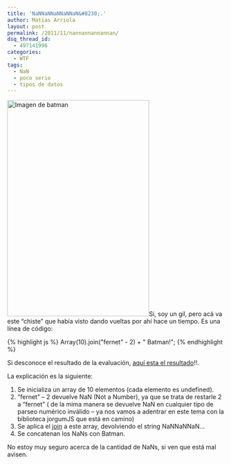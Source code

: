 ```yaml
---
title: 'NaNNaNNaNNaNNaN&#8230;.'
author: Matias Arriola
layout: post
permalink: /2011/11/nannannannannan/
dsq_thread_id:
  - 497141996
categories:
  - WTF
tags:
  - NaN
  - poco serio
  - tipos de datos
---
```

[<img class="aligncenter size-full wp-image-417" title="BATMAN!" src="http://www.fernetjs.com/wp-content/uploads/2011/11/3601491300_ab28b127bb.jpg" alt="Imagen de batman" width="328" height="500" /><!--more-->][1]Si, soy un gil, pero acá va este &#8220;chiste&#8221; que había visto dando vueltas por ahí hace un tiempo. Es una línea de código:

{% highlight js %}
Array(10).join("fernet" - 2) + " Batman!";
 {% endhighlight %}

Si desconoce el resultado de la evaluación, [aquí esta el resultado][2]!!.

La explicación es la siguiente:

  1. Se inicializa un array de 10 elementos (cada elemento es undefined).
  2. &#8220;fernet&#8221; &#8211; 2 devuelve NaN (Not a Number), ya que se trata de restarle 2 a &#8220;fernet&#8221; ( de la mima manera se devuelve NaN en cualquier tipo de parseo numérico inválido &#8211; ya nos vamos a adentrar en este tema con la biblioteca jorgumJS que está en camino)
  3. Se aplica el [join][3] a este array, devolviendo el string NaNNaNNaN&#8230;
  4. Se concatenan los NaNs con Batman.

No estoy muy seguro acerca de la cantidad de NaNs, si ven que está mal avisen.

 [1]: http://www.fernetjs.com/wp-content/uploads/2011/11/3601491300_ab28b127bb.jpg
 [2]: http://jsbin.com/ukociy "Para los holgazanes que no abren su consola"
 [3]: https://developer.mozilla.org/en/JavaScript/Reference/Global_Objects/Array/join "MDN - Array.join"